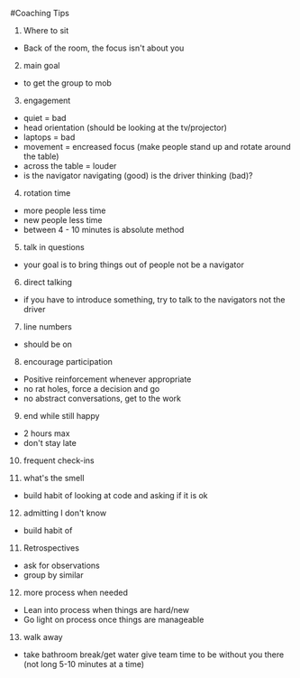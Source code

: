 #Coaching Tips

1) Where to sit 
  - Back of the room, the focus isn't about you

2) main goal
  - to get the group to mob

3) engagement
  - quiet = bad
  - head orientation (should be looking at the tv/projector)
  - laptops = bad
  - movement = encreased focus (make people stand up and rotate around the table)
  - across the table = louder
  - is the navigator navigating (good) is the driver thinking (bad)?

4) rotation time 
  - more people less time
  - new people less time
  - between 4 - 10 minutes is absolute method

5) talk in questions
  - your goal is to bring things out of people not be a navigator

6) direct talking
  - if you have to introduce something, try to talk to the navigators not the driver

7) line numbers
  - should be on

8) encourage participation 
  - Positive reinforcement whenever appropriate 
  - no rat holes, force a decision and go
  - no abstract conversations, get to the work

9) end while still happy
  - 2 hours max
  - don't stay late

10) frequent check-ins

11) what's the smell
  - build habit of looking at code and asking if it is ok

12) admitting I don't know
  - build habit of 


11) Retrospectives
  - ask for observations
  - group by similar

12) more process when needed
 - Lean into process when things are hard/new
 - Go light on process once things are manageable

13) walk away
 - take bathroom break/get water give team time to be without you there (not long 5-10 minutes at a time)


